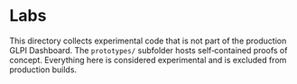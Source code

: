 # Labs

This directory collects experimental code that is not part of the production GLPI Dashboard.  The `prototypes/` subfolder hosts self‑contained proofs of concept.  Everything here is considered experimental and is excluded from production builds.
